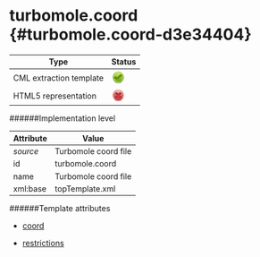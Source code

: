 # turbomole.coord {#turbomole.coord-d3e34404}


| Type                                                                                                                                                | Status                                                                                                                                              |
|----|----|
| CML extraction template                                                                                                                             | ![](/imgs/Total.png)                                                                                                                                |
| HTML5 representation                                                                                                                                | ![](/imgs/None.png)                                                                                                                                 |

######Implementation level

| Attribute                                                                                                                                           | Value                                                                                                                                               |
|----|----|
| *source*                                                                                                                                            | Turbomole coord file                                                                                                                                |
| id                                                                                                                                                  | turbomole.coord                                                                                                                                     |
| name                                                                                                                                                | Turbomole coord file                                                                                                                                |
| xml:base                                                                                                                                            | topTemplate.xml                                                                                                                                     |

######Template attributes

-   [coord](/out/md/cml/turbomole_log/coord-d3e34408.md)

<!-- -->

-   [restrictions](/out/md/cml/turbomole_log/restrictions-d3e34757.md)


